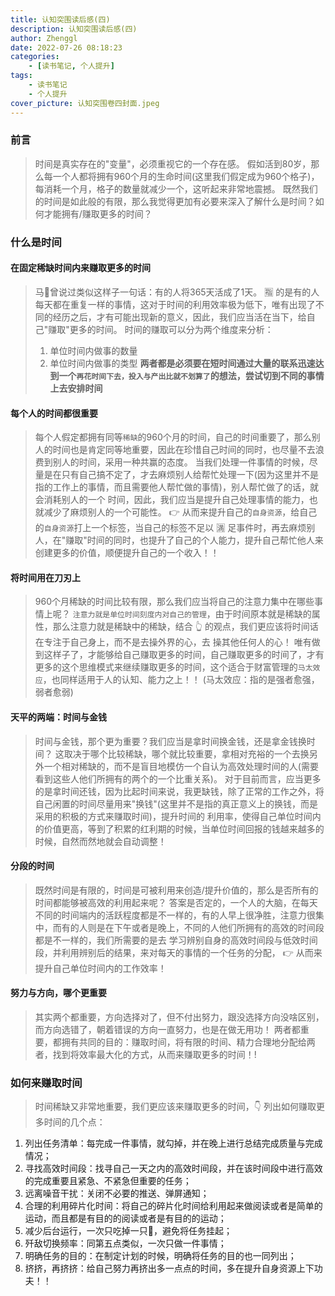 ```yaml
---
title: 认知突围读后感(四)
description: 认知突围读后感(四)
author: Zhenggl
date: 2022-07-26 08:18:23
categories:
    - [读书笔记, 个人提升]
tags:
    - 读书笔记
    - 个人提升
cover_picture: 认知突围卷四封面.jpeg
---
```


### 前言
> 时间是真实存在的"变量"，必须重视它的一个存在感。
> 假如活到80岁，那么每一个人都将拥有960个月的生命时间(这里我们假定成为960个格子)，每消耗一个月，格子的数量就减少一个，这听起来非常地震撼。
> 既然我们的时间是如此般的有限，那么我觉得更加有必要来深入了解什么是时间？如何才能拥有/赚取更多的时间？

### 什么是时间

#### 在固定稀缺时间内来赚取更多的时间
> 马👨曾说过类似这样子一句话：有的人将365天活成了1天。
> :u6307: 的是有的人每天都在重复一样的事情，这对于时间的利用效率极为低下，唯有出现了不同的经历之后，才有可能出现新的意义，因此，我们应当活在当下，给自己"赚取"更多的时间。
> 时间的赚取可以分为两个维度来分析：
> 1. 单位时间内做事的数量
> 2. 单位时间内做事的类型
> **两者都是必须要在短时间通过大量的联系迅速达到一个`再花时间下去，投入与产出比就不划算了`的想法，尝试切到不同的事情上去安排时间**

#### 每个人的时间都很重要
> 每个人假定都拥有同等`稀缺`的960个月的时间，自己的时间重要了，那么别人的时间也是肯定同等地重要，因此在珍惜自己时间的同时，也尽量不去浪费到别人的时间，采用一种共赢的态度。
> 当我们处理一件事情的时候，尽量是在只有自己搞不定了，才去麻烦别人给帮忙处理一下(因为这里并不是指的工作上的事情，而且需要他人帮忙做的事情)，别人帮忙做了的话，就会消耗别人的一个
> 时间，因此，我们应当是提升自己处理事情的能力，也就减少了麻烦别人的一个可能性。 :point_right: 从而来提升自己的`自身资源`，给自己的`自身资源`打上一个标签，当自己的标签不足以
> :u6e80: 足事件时，再去麻烦别人，在"赚取"时间的同时，也提升了自己的个人能力，提升自己帮忙他人来创建更多的价值，顺便提升自己的一个收入！！

#### 将时间用在刀刃上
> 960个月稀缺的时间比较有限，那么我们应当将自己的注意力集中在哪些事情上呢？
> `注意力就是单位时间刻度内对自己的管理`，由于时间原本就是稀缺的属性，那么注意力就是稀缺中的稀缺，结合 :point_up_2: 的观点，我们更应该将时间话在专注于自己身上，而不是去操外界的心，去
> 操其他任何人的心！
> 唯有做到这样子了，才能够给自己赚取更多的时间，自己赚取更多的时间了，才有更多的这个思维模式来继续赚取更多的时间，这个适合于财富管理的`马太效应`，也同样适用于人的认知、能力之上！！
> (马太效应：指的是强者愈强，弱者愈弱)

#### 天平的两端：时间与金钱
> 时间与金钱，那个更为重要？我们应当是拿时间换金钱，还是拿金钱换时间？
> 这取决于哪个比较稀缺，哪个就比较重要，拿相对充裕的一个去换另外一个相对稀缺的，而不是盲目地模仿一个自认为高效处理时间的人(需要看到这些人他们所拥有的两个的一个比重关系)。
> 对于目前而言，应当更多的是拿时间还钱，因为比起时间来说，我更缺钱，除了正常的工作之外，将自己闲置的时间尽量用来"换钱"(这里并不是指的真正意义上的换钱，而是采用的积极的方式来赚取时间)，提升时间的
> 利用率，使得自己单位时间内的价值更高，等到了积累的红利期的时候，当单位时间回报的钱越来越多的时候，自然而然地就会自动调整！

#### 分段的时间
> 既然时间是有限的，时间是可被利用来创造/提升价值的，那么是否所有的时间都能够被高效的利用起来呢？
> 答案是否定的，一个人的大脑，在每天不同的时间端内的活跃程度都是不一样的，有的人早上很净胜，注意力很集中，而有的人则是在下午或者是晚上，不同的人他们所拥有的高效的时间段都是不一样的，我们所需要的是去
> 学习辨别自身的高效时间段与低效时间段，并利用辨别后的结果，来对每天的事情的一个任务的分配， :point_right: 从而来提升自己单位时间内的工作效率！

#### 努力与方向，哪个更重要
> 其实两个都重要，方向选择对了，但不付出努力，跟没选择方向没啥区别，而方向选错了，朝着错误的方向一直努力，也是在做无用功！
> 两者都重要，都拥有共同的目的：赚取时间，将有限的时间、精力合理地分配给两者，找到将效率最大化的方式，从而来赚取更多的时间！!

### 如何来赚取时间
> 时间稀缺又非常地重要，我们更应该来赚取更多的时间，:point_down: 列出如何赚取更多时间的几个点：

1. 列出任务清单：每完成一件事情，就勾掉，并在晚上进行总结完成质量与完成情况；
2. 寻找高效时间段：找寻自己一天之内的高效时间段，并在该时间段中进行高效的完成重要且紧急、不紧急但重要的任务；
3. 远离噪音干扰：关闭不必要的推送、弹屏通知；
4. 合理的利用碎片化时间：将自己的碎片化时间给利用起来做阅读或者是简单的运动，而且都是有目的的阅读或者是有目的的运动；
5. 减少后台运行，一次只吃掉一只🐸，避免将任务挂起；
6. 歼敌切换频率：同第五点类似，一次只做一件事情；
7. 明确任务的目的：在制定计划的时候，明确将任务的目的也一同列出；
8. 挤挤，再挤挤：给自己努力再挤出多一点点的时间，多在提升自身资源上下功夫！！

